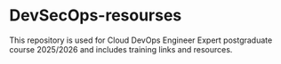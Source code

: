 # DevSecOps-resourses
This repository is used for Cloud DevOps Engineer Expert postgraduate course 2025/2026 and includes training links and resources.
